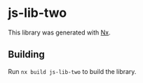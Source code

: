 # js-lib-two

This library was generated with [Nx](https://nx.dev).

## Building

Run `nx build js-lib-two` to build the library.
